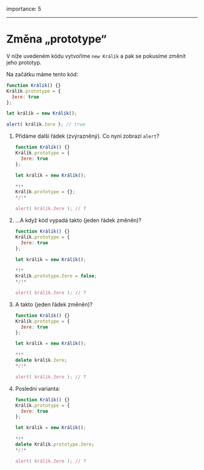 importance: 5

---

# Změna „prototype“

V níže uvedeném kódu vytvoříme `new Králík` a pak se pokusíme změnit jeho prototyp.

Na začátku máme tento kód:

```js run
function Králík() {}
Králík.prototype = {
  žere: true
};

let králík = new Králík();

alert( králík.žere ); // true
```


1. Přidáme další řádek (zvýrazněný). Co nyní zobrazí `alert`?

    ```js
    function Králík() {}
    Králík.prototype = {
      žere: true
    };

    let králík = new Králík();

    *!*
    Králík.prototype = {};
    */!*

    alert( králík.žere ); // ?
    ```

2. ...A když kód vypadá takto (jeden řádek změněn)?

    ```js
    function Králík() {}
    Králík.prototype = {
      žere: true
    };

    let králík = new Králík();

    *!*
    Králík.prototype.žere = false;
    */!*

    alert( králík.žere ); // ?
    ```

3. A takto (jeden řádek změněn)?

    ```js
    function Králík() {}
    Králík.prototype = {
      žere: true
    };

    let králík = new Králík();

    *!*
    delete králík.žere;
    */!*

    alert( králík.žere ); // ?
    ```

4. Poslední varianta:

    ```js
    function Králík() {}
    Králík.prototype = {
      žere: true
    };

    let králík = new Králík();

    *!*
    delete Králík.prototype.žere;
    */!*

    alert( králík.žere ); // ?
    ```

